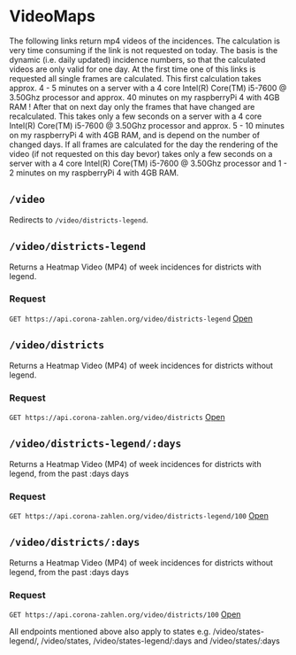 # VideoMaps

The following links return mp4 videos of the incidences. The calculation is very time consuming if the link is not requested on today. The basis is the dynamic (i.e. daily updated) incidence numbers, so that the calculated videos are only valid for one day.
At the first time one of this links is requested all single frames are calculated. This first calculation takes approx. 4 - 5 minutes on a server with a 4 core Intel(R) Core(TM) i5-7600 @ 3.50Ghz processor and approx. 40 minutes on my raspberryPi 4 with 4GB RAM !
After that on next day only the frames that have changed are recalculated. This takes only a few seconds on a server with a 4 core Intel(R) Core(TM) i5-7600 @ 3.50Ghz processor and approx. 5 - 10 minutes on my raspberryPi 4 with 4GB RAM, and is depend on the number of changed days.
If all frames are calculated for the day the rendering of the video (if not requested on this day bevor) takes only a few seconds on a server with a 4 core Intel(R) Core(TM) i5-7600 @ 3.50Ghz processor and 1 - 2 minutes on my raspberryPi 4 with 4GB RAM.

## `/video`

Redirects to `/video/districts-legend`.

## `/video/districts-legend`

Returns a Heatmap Video (MP4) of week incidences for districts with legend.

### Request

`GET https://api.corona-zahlen.org/video/districts-legend`
[Open](/video/districts-legend)

## `/video/districts`

Returns a Heatmap Video (MP4) of week incidences for districts without legend.

### Request

`GET https://api.corona-zahlen.org/video/districts`
[Open](/video/districts/)

## `/video/districts-legend/:days`

Returns a Heatmap Video (MP4) of week incidences for districts with legend, from the past :days days

### Request

`GET https://api.corona-zahlen.org/video/districts-legend/100`
[Open](/video/districts-legend/100)

## `/video/districts/:days`

Returns a Heatmap Video (MP4) of week incidences for districts without legend, from the past :days days

### Request

`GET https://api.corona-zahlen.org/video/districts/100`
[Open](/video/districts/100)

All endpoints mentioned above also apply to states e.g. /video/states-legend/, /video/states, /video/states-legend/:days and /video/states/:days

